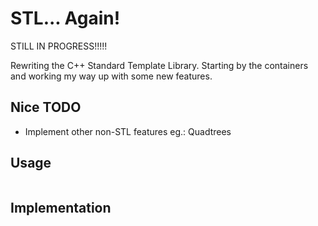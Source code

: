 # STL... Again!
STILL IN PROGRESS!!!!!

Rewriting the C++ Standard Template Library. 
Starting by the containers and working my way up with some new features.

Nice TODO
-----
* Implement other non-STL features eg.: Quadtrees

Usage
-----

```
```

Implementation
-----
